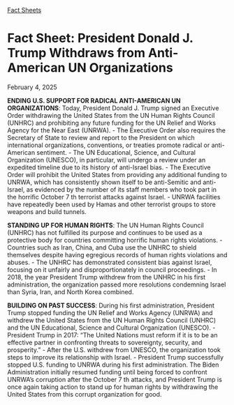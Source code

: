 [Fact Sheets](https://www.whitehouse.gov/fact-sheets/)

# 					Fact Sheet: President Donald J. Trump Withdraws from Anti-American UN Organizations				

February 4, 2025

**ENDING U.S. SUPPORT FOR RADICAL ANTI-AMERICAN UN ORGANIZATIONS**: Today, President Donald J. Trump signed an Executive Order withdrawing the United States from the UN Human Rights Council (UNHRC) and prohibiting any future funding for the UN Relief and Works Agency for the Near East (UNRWA).
    - The Executive Order also requires the Secretary of State to review and report to the President on which international organizations, conventions, or treaties promote radical or anti-American sentiment.       - The UN Educational, Science, and Cultural Organization (UNESCO), in particular, will undergo a review under an expedited timeline due to its history of anti-Israel bias. 
    - The Executive Order will prohibit the United States from providing any additional funding to UNRWA, which has consistently shown itself to be anti-Semitic and anti-Israel, as evidenced by the number of its staff members who took part in the horrific October 7 th  terrorist attacks against Israel.       - UNRWA facilities have repeatedly been used by Hamas and other terrorist groups to store weapons and build tunnels. 

**STANDING UP FOR HUMAN RIGHTS**: The UN Human Rights Council (UNHRC) has not fulfilled its purpose and continues to be used as a protective body for countries committing horrific human rights violations.
    - Countries such as Iran, China, and Cuba use the UNHRC to shield themselves despite having egregious records of human rights violations and abuses.
    - The UNHRC has demonstrated consistent bias against Israel, focusing on it unfairly and disproportionately in council proceedings.
    - In 2018, the year President Trump withdrew from the UNHRC in his first administration, the organization passed more resolutions condemning Israel than Syria, Iran, and North Korea combined.

**BUILDING ON PAST SUCCESS**: During his first administration, President Trump stopped funding the UN Relief and Works Agency (UNRWA) and withdrew the United States from the UN Human Rights Council (UNHRC) and the UN Educational, Science and Cultural Organization (UNESCO).
    - President Trump in 2017: “The United Nations must reform if it is to be an effective partner in confronting threats to sovereignty, security, and prosperity.”
    - After the U.S. withdrew from UNESCO, the organization took steps to improve its relationship with Israel.
    - President Trump successfully stopped U.S. funding to UNRWA during his first administration. The Biden Administration initially resumed funding until being forced to confront UNRWA’s corruption after the October 7 th  attacks, and President Trump is once again taking action to stand up for human rights by withdrawing the United States from this corrupt organization for good.
